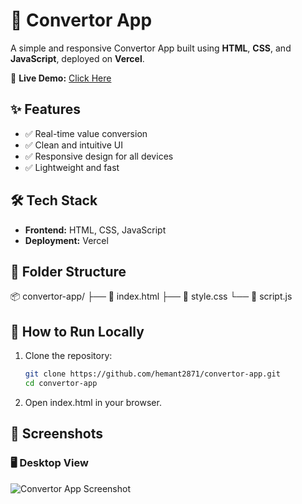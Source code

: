 # 🔄 Convertor App

A simple and responsive Convertor App built using **HTML**, **CSS**, and **JavaScript**, deployed on **Vercel**.

🔗 **Live Demo:** [Click Here](https://convertot-app-git-main-hemant2871s-projects.vercel.app)

## ✨ Features

- ✅ Real-time value conversion
- ✅ Clean and intuitive UI
- ✅ Responsive design for all devices
- ✅ Lightweight and fast

## 🛠️ Tech Stack

- **Frontend:** HTML, CSS, JavaScript
- **Deployment:** Vercel

## 📁 Folder Structure

📦 convertor-app/
├── 📄 index.html
├── 📄 style.css
└── 📄 script.js


## 🚀 How to Run Locally

1. Clone the repository:
   ```bash
   git clone https://github.com/hemant2871/convertor-app.git
   cd convertor-app

2. Open index.html in your browser.

## 📸 Screenshots

### 🖥️ Desktop View

![Convertor App Screenshot](wt.png)


